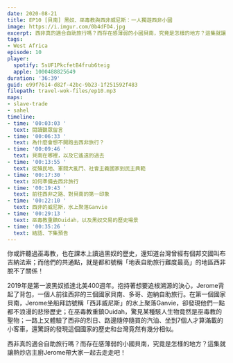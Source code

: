 ```yaml
---
date: 2020-08-21
title: EP10 [貝南] 黑奴、巫毒教與西非威尼斯：一人獨遊西非小國
image: https://i.imgur.com/0b4dFO4.jpg
excerpt: 西非真的適合自助旅行嗎？而存在感薄弱的小國貝南，究竟是怎樣的地方？這集就讓熱炒店主廚Jerome帶大家一起去走走吧！
tags:
- West Africa
episode: 10
player:
  spotify: 5sUF1PkcfetB4frub6teig
  apple: 1000488825649
duration: '36:39'
guid: e99f7614-d82f-42bc-9b23-1f251592f483
filepath: travel-wok-files/ep10.mp3
maps:
- slave-trade
- sahel
timeline:
- time: '00:03:03 '
  text: 閱讀聽眾留言
- time: '00:06:33 '
  text: 為什麼會想不開跑去西非旅行？
- time: '00:09:46 '
  text: 貝南在哪裡，以及它遙遠的過去
- time: '00:13:55 '
  text: 從殖民地、軍閥大亂鬥、社會主義國家到民主典範
- time: '00:17:30 '
  text: 如何準備去西非旅行
- time: '00:19:43 '
  text: 前往西非之路、對貝南的第一印象
- time: '00:22:10 '
  text: 西非的威尼斯，水上聚落Ganvie
- time: '00:29:13 '
  text: 巫毒教重鎮Ouidah，以及黑奴交易的歷史場景
- time: '00:35:26 '
  text: 結語、下集預告
---
```


你或許聽過巫毒教，也在課本上讀過黑奴的歷史，還知道台灣曾經有個邦交國叫布吉納法索；而他們的共通點，就是都和號稱「地表自助旅行難度最高」的地區西非脫不了關係！

2019年是第一波黑奴抵達北美400週年。抱持著想要追根溯源的決心，Jerome背起了背包，一個人前往西非的三個國家貝南、多哥、迦納自助旅行。在第一個國家貝南，Jerome坐船拜訪號稱「西非威尼斯」的水上聚落Ganvie，卻發現他們一點都不浪漫的悲慘歷史；在巫毒教重鎮Ouidah，驚見某種駭人生物竟然是巫毒教的聖物；一路上又體驗了西非的烈日、路邊隨停隨買的汽油、坐到7個人才算滿載的小客車，還驚訝的發現這個國家的歷史和台灣竟然有幾分相似。

西非真的適合自助旅行嗎？而存在感薄弱的小國貝南，究竟是怎樣的地方？這集就讓熱炒店主廚Jerome帶大家一起去走走吧！



